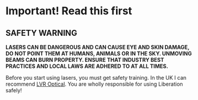 # Important! Read this first

## SAFETY WARNING

**LASERS CAN BE DANGEROUS AND CAN CAUSE EYE AND SKIN DAMAGE, DO NOT POINT THEM AT HUMANS, ANIMALS OR IN THE SKY. UNMOVING BEAMS CAN BURN PROPERTY. ENSURE THAT   INDUSTRY BEST PRACTICES AND LOCAL LAWS ARE ADHERED TO AT ALL TIMES.**&#x20;

Before you start using lasers, you must get safety training. In the UK I can recommend [LVR Optical](https://www.lvroptical.com/laser-safety-training.html). You are wholly responsible for using Liberation safely!

